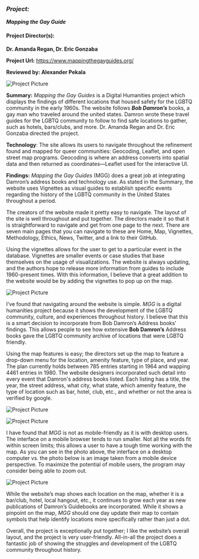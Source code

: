 ### _Project:_  
**_Mapping the Gay Guide_**

#### **Project Director(s):**
**Dr. Amanda Regan, Dr. Eric Gonzaba**

**Project Url:** https://www.mappingthegayguides.org/


**Reviewed by:
Alexander Pekala**

![Project Picture](https://2024Pekala.github.io/Alexander-Pekala/images/HomeScreenMGG.png)

**Summary:** _Mapping the Gay Guides_ is a Digital Humanities project which displays the findings of different locations that housed safety for the LGBTQ community in the early 1960s. The website follows **_Bob Damron’s_** books, a gay man who traveled around the united states. Damron wrote these travel guides for the LGBTQ community to follow to find safe locations to gather, such as hotels, bars/clubs, and more. Dr. Amanda Regan and Dr. Eric Gonzaba directed the project.


**Technology**: The site allows its users to navigate throughout the refinement found and mapped for queer communities: Geocoding, Leaflet, and open street map programs. Geocoding is where an address converts into spatial data and then returned as coordinates—Leaflet used for the interactive UI.


**Findings:** _Mapping the Gay Guides_ (MGG) does a great job at integrating Damron’s address books and technology use. As stated in the Summary, the website uses Vignettes as visual guides to establish specific events regarding the history of the LGBTQ community in the United States throughout a period. 

The creators of the website made it pretty easy to navigate. The layout of the site is well throughout and put together. The directors made it so that it is straightforward to navigate and get from one page to the next. There are seven main pages that you can navigate to these are Home, Map, Vignettes, Methodology, Ethics, News, Twitter, and a link to their GitHub. 


Using the vignettes allows for the user to get to a particular event in the database. Vignettes are smaller events or case studies that base themselves on the usage of visualizations. The website is always updating, and the authors hope to release more information from guides to include 1960-present times. With this information, I believe that a great addition to the website would be by adding the vignettes to pop up on the map. 


![Project Picture](https://2024Pekala.github.io/Alexander-Pekala/images/Vignettes.png)




I’ve found that navigating around the website is simple. _MGG_ is a digital humanities project because it shows the development of the LGBTQ community, culture, and experiences throughout history. I believe that this is a smart decision to incorporate from Bob Damron’s Address books’ findings. This allows people to see how extensive **Bob Damron’s** Address books gave the LGBTQ community archive of locations that were LGBTQ friendly.  



Using the map features is easy; the directors set up the map to feature a drop-down menu for the location, amenity feature, type of place, and year. The plan currently holds between 785 entries starting in 1964 and wapping 4461 entries in 1980. The website designers incorporated such detail into every event that Damron's address books listed. Each listing has a title, the year, the street address, what city, what state, which amenity feature, the type of location such as bar, hotel, club, etc., and whether or not the area is verified by google. 

 
 ![Project Picture](https://2024Pekala.github.io/Alexander-Pekala/images/MGGmap.png)
 
 
 
 ![Project Picture](https://2024Pekala.github.io/Alexander-Pekala/images/MGGData.png)
 
 
I have found that _MGG_ is not as mobile-friendly as it is with desktop users. The interface on a mobile browser tends to run smaller. Not all the words fit within screen limits; this allows a user to have a tough time working with the map. As you can see in the photo above, the interface on a desktop computer vs. the photo below is an image taken from a mobile device perspective. To maximize the potential of mobile users, the program may consider being able to zoom out. 

 
  ![Project Picture](https://2024Pekala.github.io/Alexander-Pekala/images/MobileMapMGG.png)

While the website’s map shows each location on the map, whether it is a bar/club, hotel, local hangout, etc., it continues to grow each year as new publications of Damron’s Guidebooks are incorporated. While it shows a pinpoint on the map, _MGG_ should one day update their map to contain symbols that help identify locations more specifically rather than just a dot.




Overall, the project is exceptionally put together; I like the website’s overall layout, and the project is very user-friendly. All-in-all the project does a fantastic job of showing the struggles and development of the LGBTQ community throughout history. 



